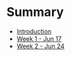# Summary

* [Introduction](README.md)
* [Week 1 - Jun 17](week-1-jun-17.md)
* [Week 2 - Jun 24](week-2-jun-24.md)

